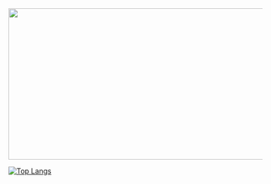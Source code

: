 <a href="https://www.gitanimals.org/en_US?utm_medium=image&utm_source=Kimbyul88&utm_content=farm">
<img
  src="https://render.gitanimals.org/farms/Kimbyul88"
  width="600"
  height="300"
/>
</a>

[![Top Langs](https://github-readme-stats.vercel.app/api/top-langs/?username=Kimbyul88&layout=compact)](https://github.com/anuraghazra/github-readme-stats)


